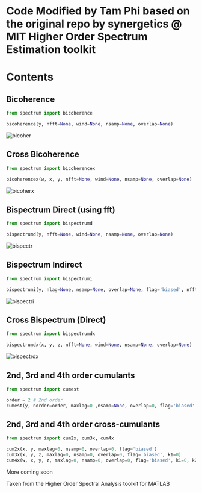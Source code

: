 Code Modified by Tam Phi based on the original repo by synergetics @ MIT
Higher Order Spectrum Estimation toolkit
======

# Contents

## Bicoherence
```python
from spectrum import bicoherence

bicoherence(y, nfft=None, wind=None, nsamp=None, overlap=None)
```
![bicoher](https://raw.githubusercontent.com/synergetics/spectrum/master/images/bicoherence.png)

## Cross Bicoherence
```python
from spectrum import bicoherencex

bicoherencex(w, x, y, nfft=None, wind=None, nsamp=None, overlap=None)
```
![bicoherx](https://raw.githubusercontent.com/synergetics/spectrum/master/images/cross_bicoherence.png)

## Bispectrum Direct (using fft)
```python
from spectrum import bispectrumd

bispectrumd(y, nfft=None, wind=None, nsamp=None, overlap=None)
```
![bispectr](https://raw.githubusercontent.com/synergetics/spectrum/master/images/bispectrumd.png)

## Bispectrum Indirect
```python
from spectrum import bispectrumi

bispectrumi(y, nlag=None, nsamp=None, overlap=None, flag='biased', nfft=None, wind=None)
```
![bispectri](https://raw.githubusercontent.com/synergetics/spectrum/master/images/bispectrum_indirect.png)

## Cross Bispectrum (Direct)
```python
from spectrum import bispectrumdx

bispectrumdx(x, y, z, nfft=None, wind=None, nsamp=None, overlap=None)
```
![bispectrdx](https://raw.githubusercontent.com/synergetics/spectrum/master/images/cross_bispectrum.png)

## 2nd, 3rd and 4th order cumulants
```python
from spectrum import cumest

order = 2 # 2nd order
cumest(y, norder=order, maxlag=0 ,nsamp=None, overlap=0, flag='biased' ,k1=0, k2=0)
```

## 2nd, 3rd and 4th order cross-cumulants
```python
from spectrum import cum2x, cum3x, cum4x

cum2x(x, y, maxlag=0, nsamp=0, overlap=0, flag='biased')
cum3x(x, y, z, maxlag=0, nsamp=0, overlap=0, flag='biased', k1=0)
cum4x(w, x, y, z, maxlag=0, nsamp=0, overlap=0, flag='biased', k1=0, k2=0)
```

More coming soon

Taken from the Higher Order Spectral Analysis toolkit for MATLAB


